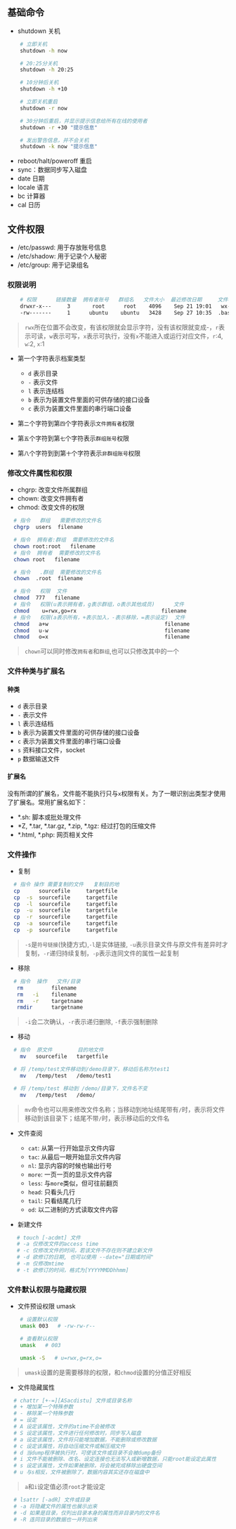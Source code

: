## 基础命令
-  shutdown 关机
```bash
    # 立即关机
    shutdown -h now

    # 20:25分关机
    shutdown -h 20:25

    # 10分钟后关机
    shutdown -h +10

    # 立即关机重启
    shutdown -r now

    # 30分钟后重启，并显示提示信息给所有在线的使用者
    shutdown -r +30 "提示信息"

    # 发出警告信息，并不会关机
    shutdown -k now "提示信息"
```
-  reboot/halt/poweroff 重启
-  sync：数据同步写入磁盘
-  date 日期
-  locale 语言
-  bc 计算器
-  cal 日历


## 文件权限
- /etc/passwd: 用于存放账号信息
- /etc/shadow: 用于记录个人秘密
- /etc/group: 用于记录组名
### 权限说明
```bash
    # 权限      链接数量  拥有者账号   群组名   文件大小  最近修改日期     文件名称
    drwxr-x---     3       root      root    4096    Sep 21 19:01   wx-web/
    -rw-------     1      ubuntu    ubuntu   3428    Sep 27 10:35  .bash_history
```
> `rwx`所在位置不会改变，有该权限就会显示字符，没有该权限就变成-，`r`表示可读，`w`表示可写，`x`表示可执行，没有`x`不能进入或运行对应文件，`r`:4, `w`:2,  `x`:1

- 第一个字符表示档案类型
    + `d` 表示目录
    + `-` 表示文件
    + `l` 表示连结档
    + `b` 表示为装置文件里面的可供存储的接口设备
    + `c` 表示为装置文件里面的串行端口设备

- 第`二`个字符到第`四`个字符表示`文件拥有者`权限
- 第`五`个字符到第`七`个字符表示`群组账号`权限
- 第`八`个字符到到第`十`个字符表示`非群组账号`权限

### 修改文件属性和权限
- chgrp: 改变文件所属群组
- chown: 改变文件拥有者
- chmod: 改变文件的权限

```bash
  # 指令   群组   需要修改的文件名
  chgrp  users  filename

  # 指令  拥有者:群组  需要修改的文件名 
  chown root:root   filename
  # 指令  拥有者  需要修改的文件名 
  chown root   filename

  # 指令   .群组  需要修改的文件名 
  chown  .root  filename

  # 指令   权限  文件
  chmod  777   filename
  # 指令   权限(u表示拥有者，g表示群组，o表示其他成员)      文件
  chmod    u=rwx,go=rx                           filename
  # 指令   权限(a表示所有，+表示加入，-表示移除，=表示设定)  文件
  chmod   a+w                                     filename
  chmod   u-w                                     filename
  chmod   o=x                                     filename
```

> `chown`可以同时修改`拥有者`和`群组`,也可以只修改其中的一个

### 文件种类与扩展名
#### 种类
+ `d` 表示目录
+ `-` 表示文件
+ `l` 表示连结档
+ `b` 表示为装置文件里面的可供存储的接口设备
+ `c` 表示为装置文件里面的串行端口设备
+ `s` 资料接口文件，socket
+ `p` 数据输送文件

#### 扩展名
没有所谓的扩展名，文件能不能执行只与`x`权限有关。为了一眼识别出类型才使用了扩展名。常用扩展名如下：
- *.sh: 脚本或批处理文件
- *Z, *.tar, *.tar.gz, *.zip, *.tgz: 经过打包的压缩文件
- *.html, *.php: 网页相关文件

### 文件操作
- 复制

```bash 
  # 指令 操作 需要复制的文件   复制目的地
  cp      sourcefile     targetfile
  cp  -s  sourcefile     targetfile  
  cp  -l  sourcefile     targetfile
  cp  -u  sourcefile     targetfile
  cp  -r  sourcefile     targetfile
  cp  -a  sourcefile     targetfile
  cp  -p  sourcefile     targetfile
```

> `-s`是`符号链接`(快捷方式),`-l`是实体链接, `-u`表示目录文件与原文件有差异时才复制，`-r`递归持续复制，`-p`表示连同文件的属性一起复制

- 移除

```bash
  # 指令  操作   文件/目录
   rm         filename
   rm   -i    filename
   rm   -r    targetname
   rmdir      targetname
```

> `-i`会二次确认，`-r`表示递归删除, `-f`表示强制删除

- 移动
```bash
  # 指令  原文件        目的地文件
    mv   sourcefile   targetfile 

  # 将 /temp/test文件移动到/demo目录下，移动后名称为test1
    mv   /temp/test   /demo/test1

  # 将 /temp/test 移动到 /demo/目录下，文件名不变
    mv   /temp/test   /demo/
```
> `mv`命令也可以用来修改文件名称；当移动到地址结尾带有`/`时，表示将文件移动到该目录下；结尾不带`/`时，表示移动后的文件名

- 文件查阅
    + `cat`: 从第一行开始显示文件内容
    + `tac`: 从最后一眼开始显示文件内容
    + `nl`: 显示内容的时候也输出行号
    + `more`: 一页一页的显示文件内容
    + `less`: 与`more`类似，但可往前翻页
    + `head`: 只看头几行
    + `tail`: 只看结尾几行
    + `od`: 以二进制的方式读取文件内容

- 新建文件
```bash
   # touch [-acdmt] 文件 
   # -a 仅修改文件的access time
   # -c 仅修改文件的时间，若该文件不存在则不建立新文件
   # -d 欲修订的日期, 也可以使用 --date="日期或时间"
   # -m 仅修改mtime
   # -t 欲修订的时间，格式为[YYYYMMDDhhmm]  
```

### 文件默认权限与隐藏权限
- 文件预设权限 umask
```bash
    # 设置默认权限
    umask 003   # -rw-rw-r--

    # 查看默认权限
    umask   # 003

    umask -S   # u=rwx,g=rx,o=

```
> `umask`设置的是需要移除的权限，和`chmod`设置的分值正好相反

- 文件隐藏属性
```bash
  # chattr [+-=][ASacdistu] 文件或目录名称
  # + 增加某一个特殊参数
  # - 移除某一个特殊参数
  # = 设定
  # A 设定该属性，文件的atime不会被修改
  # S 设定该属性，文件进行任何修改时，同步写入磁盘
  # a 设定该属性，文件将只能增加数据，不能删除或修改数据
  # c 设定该属性，将自动压缩文件或解压缩文件
  # d 当dump程序被执行时，可使该文件或目录不会被dump备份
  # i 文件不能被删除、改名、设定连接也无法写入或新增数据，只能root能设定此属性
  # s 设定该属性，文件如果被删除，将会被完成移除出硬盘空间
  # u 与s相反，文件被删除了，数据内容其实还存在磁盘中
```
> `a`和`i`设定值必须`root`才能设定

```bash
  # lsattr [-adR] 文件或目录
  # -a 将隐藏文件的属性也展示出来
  # -d 如果是目录，仅列出目录本身的属性而非目录内的文件名
  # -R 连同目录的数据也一并列出来
```

